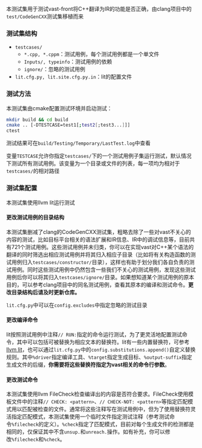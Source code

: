 本测试集用于测试vast-front将C++翻译为IR的功能是否正确，由clang项目中的`test/CodeGenCXX`测试集移植而来

### 测试集结构

- `testcases/`
  - `*.cpp, *.cppm`：测试用例，每个测试用例都是一个单文件
  - `Inputs/, typeinfo`：测试用例的依赖
  - `ignore/`：忽略的测试用例
- `lit.cfg.py, lit.site.cfg.py.in`：lit的配置文件

### 测试方法

本测试集由cmake配置测试环境并启动测试：
```bash
mkdir build && cd build
cmake .. [-DTESTCASE=test1[;test2[;test3...]]]
ctest
```
测试结果可在`build/Testing/Temporary/LastTest.log`中查看

变量`TESTCASE`允许你指定`testcases/`下的一个测试用例子集运行测试，默认情况下测试所有测试用例。该变量为一个目录或文件的列表，每一项均为相对于`testcases/`的相对路径

### 测试集配置

本测试集使用llvm lit运行测试

#### 更改测试用例的目录结构

本测试集删减了clang的CodeGenCXX测试集，粗略去除了一些对vast不关心的内容的测试，比如目标平台相关的语法扩展和IR信息、IR中的调试信息等，目前共有721个测试用例。这些测试用例并未归类，你可以在实现vast对C++某个语法的翻译的同时筛选出相应测试用例并将其归入相应子目录（比如将有关构造函数的测试用例归入`testcases/constructor/`目录），这样也有助于划分我们各自负责的测试用例。同时这些测试用例中仍然包含一些我们不关心的测试用例，发现这些测试用例后你可以将其归入`testcases/ignore/`目录。如果想知道某个测试用例的原本目的，可以参考clang项目中的同名测试用例，查看其原本的编译和测试命令。**更改目录结构后请及时更新仓库。**

`lit.cfg.py`中可以在`config.excludes`中指定忽略的测试目录

#### 更改编译命令

lit按照测试用例中注释`// RUN:`指定的命令运行测试，为了更灵活地配置测试命令，其中可以包括可被替换为相应文本的替换符。lit有一些内置替换符，可参考[llvm lit](https://llvm.org/docs/CommandGuide/lit.html#substitutions)，也可以通过`lit.cfg.py`中的`config.substitutions.append()`自定义替换规则。其中`%driver`指定编译工具、`%target`指定生成目标、`%output-suffix`指定生成文件的后缀，**你需要将这些替换符指定为vast相关的命令行参数**。

#### 更改测试命令

本测试集使用llvm FileCheck检查编译出的内容是否符合要求。FileCheck使用模板文件中的注释`// CHECK: <pattern>`、`// CHECK-NOT: <pattern>`等指定匹配模式用以匹配被检查的文件。通常将这些注释写在测试用例中，但为了使用替换符灵活指定匹配模式，本测试集使用一个临时文件指定测试注释（参考测试命令`%filecheck`的定义）。`%check`指定了匹配模式，目前对每个生成文件的检测都是相同的，仅保证其中不含`unsup.`和`unreach.`操作。如有补充，你可以修改`%filecheck`和`%check`。
